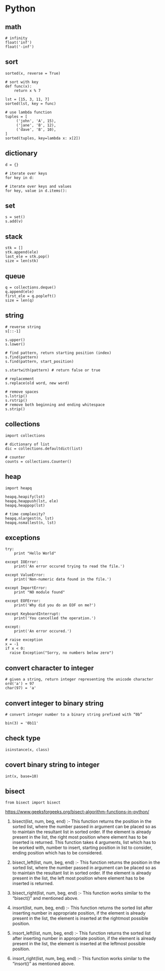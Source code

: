 # Python

## math

```
# infinity
float('inf')
float('-inf')
```

## sort
```
sorted(x, reverse = True) 
```

```
# sort with key
def func(x): 
    return x % 7
  
lst = [15, 3, 11, 7] 
sorted(lst, key = func) 

# use lambda function
tuples = [
     ('john', 'A', 15),
     ('jane', 'B', 12),
     ('dave', 'B', 10),
]
sorted(tuples, key=lambda x: x[2])   
```

## dictionary

```
d = {}

# iterate over keys
for key in d:

# iterate over keys and values
for key, value in d.items():

```

## set

```
s = set()
s.add(v)
```

## stack
```
stk = []
stk.append(ele)
last_ele = stk.pop()
size = len(stk)
```

## queue
```
q = collections.deque()
q.append(ele)
first_ele = q.popleft()
size = len(q)
```

## string

```
# reverse string
s[::-1]
```

```
s.upper()
s.lower()

# find pattern, return starting position (index)
s.find(pattern)
s.find(pattern, start_position)

s.startwith(pattern) # return false or true

# replacement
s.replace(old word, new word)

# remove spaces
s.lstrip()
s.rstrip()
# remove both beginning and ending whitespace
s.strip()
```

## collections

```
import collections

# dictionary of list
dic = collections.defaultdict(list)

# counter
counts = collections.Counter()
```

## heap 

```
import heapq

heapq.heapify(lst)
heapq.heappush(lst, ele) 
heapq.heappop(lst)

# time complexity?
heapq.nlargest(n, lst)
heapq.nsmallest(n, lst)
```

## exceptions

```
try:
    print "Hello World"

except IOError:
    print('An error occured trying to read the file.')
    
except ValueError:
    print('Non-numeric data found in the file.')

except ImportError:
    print "NO module found"
    
except EOFError:
    print('Why did you do an EOF on me?')

except KeyboardInterrupt:
    print('You cancelled the operation.')

except:
    print('An error occured.')
```

```
# raise exception
x = -1
if x < 0:
  raise Exception("Sorry, no numbers below zero")
```

## convert character to integer

```
# given a string, return integer representing the unicode character
ord('a') = 97
char(97) = 'a'
```

## convert integer to binary string

```
# convert integer number to a binary string prefixed with “0b”

bin(3) = '0b11'
```

## check type

```
isinstance(x, class)
```

## covert binary string to integer

```
int(x, base=10)
```

## bisect

```
from bisect import bisect
```

https://www.geeksforgeeks.org/bisect-algorithm-functions-in-python/

1. bisect(list, num, beg, end) :- This function returns the position in the sorted list, where the number passed in argument can be placed so as to maintain the resultant list in sorted order. If the element is already present in the list, the right most position where element has to be inserted is returned. This function takes 4 arguments, list which has to be worked with, number to insert, starting position in list to consider, ending position which has to be considered.

2. bisect_left(list, num, beg, end) :- This function returns the position in the sorted list, where the number passed in argument can be placed so as to maintain the resultant list in sorted order. If the element is already present in the list, the left most position where element has to be inserted is returned. 

3. bisect_right(list, num, beg, end) :- This function works similar to the “bisect()” and mentioned above.

4. insort(list, num, beg, end) :- This function returns the sorted list after inserting number in appropriate position, if the element is already present in the list, the element is inserted at the rightmost possible position.

5. insort_left(list, num, beg, end) :- This function returns the sorted list after inserting number in appropriate position, if the element is already present in the list, the element is inserted at the leftmost possible position.

6. insort_right(list, num, beg, end) :- This function works similar to the “insort()” as mentioned above.